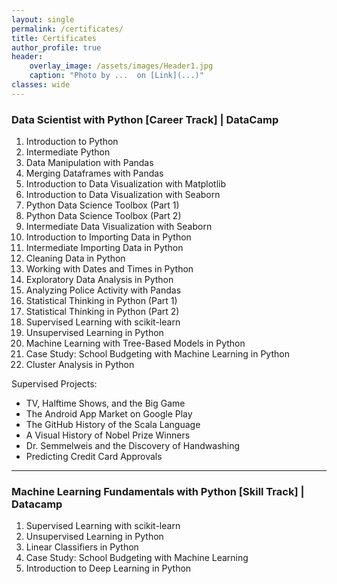 ```yaml
---
layout: single
permalink: /certificates/
title: Certificates
author_profile: true
header:
    overlay_image: /assets/images/Header1.jpg
    caption: "Photo by ...  on [Link](...)"
classes: wide
---
```


### Data Scientist with Python [Career Track] | DataCamp  [<i class="fas fa-award fa-1x"></i>](https://www.datacamp.com/statement-of-accomplishment/track/1b9e46a944246b41ce8d6f767b71c7a699beb574)
 1. Introduction to Python [<i class="fas fa-award"></i>](https://www.datacamp.com/statement-of-accomplishment/course/3b4578479f7d0327ca75e98408a0eac880a2bc1d)
 2. Intermediate Python [<i class="fas fa-award"></i>](https://www.datacamp.com/statement-of-accomplishment/course/cfca98d47c68ae7d1026c7b862c76ad35fbaf5eb)
 3. Data Manipulation with Pandas [<i class="fas fa-award"></i>](https://www.datacamp.com/statement-of-accomplishment/course/6ab39fb4e1ef7d9a96a3248251fad3d3cc6ce02c)
 4. Merging Dataframes with Pandas [<i class="fas fa-award"></i>](https://www.datacamp.com/statement-of-accomplishment/course/d64cd347b219f1310bb6755ec5fe0db5c1b29114)
 5. Introduction to Data Visualization with Matplotlib [<i class="fas fa-award"></i>](https://www.datacamp.com/statement-of-accomplishment/course/b1f134347efebd5a220f7afb82a5a82490ebc8d9)
 6. Introduction to Data Visualization with Seaborn [<i class="fas fa-award"></i>](https://www.datacamp.com/statement-of-accomplishment/course/c7a9ddf2f0652b8230f5e9c453094e41151b8d4c)
 7. Python Data Science Toolbox (Part 1) [<i class="fas fa-award"></i>](https://www.datacamp.com/statement-of-accomplishment/course/269f669084e9caf23c597063f4c29c2ecb34fc44)
 8. Python Data Science Toolbox (Part 2) [<i class="fas fa-award"></i>](https://www.datacamp.com/statement-of-accomplishment/course/588271a51788f4c070dea3ba01c10a1cbafe45de)
 9. Intermediate Data Visualization with Seaborn [<i class="fas fa-award"></i>](https://www.datacamp.com/statement-of-accomplishment/course/7ba4be244bdab58eed37bdd45ea4e8c7671d4a0e)
 10. Introduction to Importing Data in Python [<i class="fas fa-award"></i>](https://www.datacamp.com/statement-of-accomplishment/course/b10ff253766bffa307fe687dafd18b38c5266eb0)
 11. Intermediate Importing Data in Python [<i class="fas fa-award"></i>](https://www.datacamp.com/statement-of-accomplishment/course/7372bc84af46d7a4132b733486034ac6fa034577)
 12. Cleaning Data in Python [<i class="fas fa-award"></i>](https://www.datacamp.com/statement-of-accomplishment/course/4aa928ca3f33c0906a448c3ceda7c6b847f5a1dc)
 13. Working with Dates and Times in Python [<i class="fas fa-award"></i>](https://www.datacamp.com/statement-of-accomplishment/course/e3482fe47651770d165384b015d6b16c979f6889)
 14. Exploratory Data Analysis in Python [<i class="fas fa-award"></i>](https://www.datacamp.com/statement-of-accomplishment/course/8ff05a1fe3163224ec4810c497500ed8d850ece4)
 15. Analyzing Police Activity with Pandas [<i class="fas fa-award"></i>](https://www.datacamp.com/statement-of-accomplishment/course/cb6e173c3a23baf486cc742019c9d2ed0f1b96db)
 16. Statistical Thinking in Python (Part 1) [<i class="fas fa-award"></i>](https://www.datacamp.com/statement-of-accomplishment/course/211fac2cb03bf97bcb1a3634e0fab7f5e0d3b9b6)
 17. Statistical Thinking in Python (Part 2) [<i class="fas fa-award"></i>](https://www.datacamp.com/statement-of-accomplishment/course/a0c325a9fe3607f8f07c9b3666dde6e3468639da)
 18. Supervised Learning with scikit-learn [<i class="fas fa-award"></i>](https://www.datacamp.com/statement-of-accomplishment/course/32d2658974a0196f59699eaaea20ff2e12353365)
 19. Unsupervised Learning in Python [<i class="fas fa-award"></i>](https://www.datacamp.com/statement-of-accomplishment/course/38f3ceb188c9da991bb8cf9ff365c9fbc0479b9c)
 20. Machine Learning with Tree-Based Models in Python [<i class="fas fa-award"></i>](https://www.datacamp.com/statement-of-accomplishment/course/14e7f3aba31121d608d4b364f0cf12f435e5168a)
 21. Case Study: School Budgeting with Machine Learning in Python [<i class="fas fa-award"></i>](https://www.datacamp.com/statement-of-accomplishment/course/8b8d0dde0fc5ac5315ce7c0ca2414cd20823af23)
 22. Cluster Analysis in Python [<i class="fas fa-award"></i>](https://www.datacamp.com/statement-of-accomplishment/course/81dfdd7effc1fbbf4d26b2dd3caa0140fa9ab599)

 Supervised Projects:
 - TV, Halftime Shows, and the Big Game
 - The Android App Market on Google Play
 - The GitHub History of the Scala Language
 - A Visual History of Nobel Prize Winners
 - Dr. Semmelweis and the Discovery of Handwashing
 - Predicting Credit Card Approvals

----------------------------------------

### <a name="Machine-Learning"></a>Machine Learning Fundamentals with Python [Skill Track] | Datacamp [<i class="fas fa-award fa-1x"></i>](https://www.datacamp.com/statement-of-accomplishment/track/0a97a91f2f6b38d1c61341ac2b799d9a91e90459)

 1. Supervised Learning with scikit-learn [<i class="fas fa-award"></i>](https://www.datacamp.com/statement-of-accomplishment/course/32d2658974a0196f59699eaaea20ff2e12353365)
 2. Unsupervised Learning in Python [<i class="fas fa-award"></i>](https://www.datacamp.com/statement-of-accomplishment/course/38f3ceb188c9da991bb8cf9ff365c9fbc0479b9c)
 3. Linear Classifiers in Python [<i class="fas fa-award"></i>](https://www.datacamp.com/statement-of-accomplishment/course/793cff7fc121dfc9ae6c37fc7aa8f4a5d2738206)
 4. Case Study: School Budgeting with Machine Learning [<i class="fas fa-award"></i>](https://www.datacamp.com/statement-of-accomplishment/course/8b8d0dde0fc5ac5315ce7c0ca2414cd20823af23)
 5. Introduction to Deep Learning in Python [<i class="fas fa-award"></i>](https://www.datacamp.com/statement-of-accomplishment/course/a4adeee7ad8d0baa0294ef9cd9466bb596535b04)
